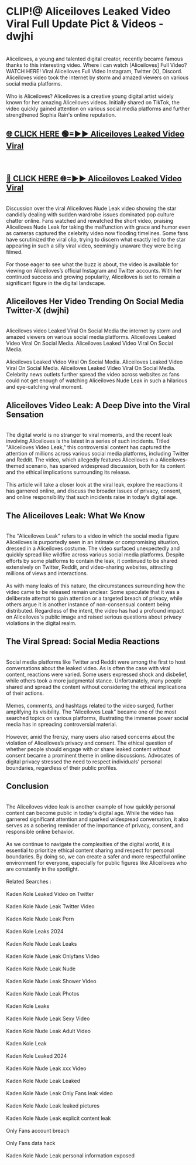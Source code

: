 # CLIP!@ Aliceiloves Leaked Video Viral Full Update Pict & Videos - dwjhi
<br>
Aliceiloves, a young and talented digital creator, recently became famous thanks to this interesting video. Where i can watch [Aliceiloves] Full Video? WATCH HERE! Viral Aliceiloves Full Video Instagram, Twitter (X), Discord. Aliceiloves video took the internet by storm and amazed viewers on various social media platforms.
<br><br>
Who is Aliceiloves? Aliceiloves is a creative young digital artist widely known for her amazing Aliceiloves videos. Initially shared on TikTok, the video quickly gained attention on various social media platforms and further strengthened Sophia Rain's online reputation.
<br>
<h2><a href="https://bestclip.site?title=Aliceiloves">🌐 CLICK HERE 🟢=►► Aliceiloves Leaked Video Viral</a></h2>
<br>
<h2><a href="https://bestclip.site?title=Aliceiloves">🔴 CLICK HERE 🌐=►► Aliceiloves Leaked Video Viral</a></h2>
<br>
Discussion over the viral Aliceiloves Nude Leak video showing the star candidly dealing with sudden wardrobe issues dominated pop culture chatter online. Fans watched and rewatched the short video, praising Aliceiloves Nude Leak for taking the malfunction with grace and humor even as cameras captured the celebrity video now flooding timelines. Some fans have scrutinized the viral clip, trying to discern what exactly led to the star appearing in such a silly viral video, seemingly unaware they were being filmed.
<br><br>
For those eager to see what the buzz is about, the video is available for viewing on Aliceiloves’s official Instagram and Twitter accounts. With her continued success and growing popularity, Aliceiloves is set to remain a significant figure in the digital landscape.
<br>
<h2>Aliceiloves Her Video Trending On Social Media Twitter-X (dwjhi)</h2>
<br>
Aliceiloves video Leaked Viral On Social Media the internet by storm and amazed viewers on various social media platforms. Aliceiloves Leaked Video Viral On Social Media. Aliceiloves Leaked Video Viral On Social Media.
<br><br>
Aliceiloves Leaked Video Viral On Social Media. Aliceiloves Leaked Video Viral On Social Media. Aliceiloves Leaked Video Viral On Social Media. Celebrity news outlets further spread the video across websites as fans could not get enough of watching Aliceiloves Nude Leak in such a hilarious and eye-catching viral moment.
<br>
<h2>Aliceiloves Video Leak: A Deep Dive into the Viral Sensation</h2>
<br>
The digital world is no stranger to viral moments, and the recent leak involving Aliceiloves is the latest in a series of such incidents. Titled "Aliceiloves Video Leak," this controversial content has captured the attention of millions across various social media platforms, including Twitter and Reddit. The video, which allegedly features Aliceiloves in a Aliceiloves-themed scenario, has sparked widespread discussion, both for its content and the ethical implications surrounding its release.
<br><br>
This article will take a closer look at the viral leak, explore the reactions it has garnered online, and discuss the broader issues of privacy, consent, and online responsibility that such incidents raise in today’s digital age.
<br>
<h2>The Aliceiloves Leak: What We Know</h2>
<br>
The "Aliceiloves Leak" refers to a video in which the social media figure Aliceiloves is purportedly seen in an intimate or compromising situation, dressed in a Aliceiloves costume. The video surfaced unexpectedly and quickly spread like wildfire across various social media platforms. Despite efforts by some platforms to contain the leak, it continued to be shared extensively on Twitter, Reddit, and video-sharing websites, attracting millions of views and interactions.
<br><br>
As with many leaks of this nature, the circumstances surrounding how the video came to be released remain unclear. Some speculate that it was a deliberate attempt to gain attention or a targeted breach of privacy, while others argue it is another instance of non-consensual content being distributed. Regardless of the intent, the video has had a profound impact on Aliceiloves's public image and raised serious questions about privacy violations in the digital realm.
<br>
<h2>The Viral Spread: Social Media Reactions</h2>
<br>
Social media platforms like Twitter and Reddit were among the first to host conversations about the leaked video. As is often the case with viral content, reactions were varied. Some users expressed shock and disbelief, while others took a more judgmental stance. Unfortunately, many people shared and spread the content without considering the ethical implications of their actions.
<br><br>
Memes, comments, and hashtags related to the video surged, further amplifying its visibility. The "Aliceiloves Leak" became one of the most searched topics on various platforms, illustrating the immense power social media has in spreading controversial material.
<br><br>
However, amid the frenzy, many users also raised concerns about the violation of Aliceiloves’s privacy and consent. The ethical question of whether people should engage with or share leaked content without consent became a prominent theme in online discussions. Advocates of digital privacy stressed the need to respect individuals' personal boundaries, regardless of their public profiles.
<br>
<h2>Conclusion</h2>
<br>
The Aliceiloves video leak is another example of how quickly personal content can become public in today's digital age. While the video has garnered significant attention and sparked widespread conversation, it also serves as a sobering reminder of the importance of privacy, consent, and responsible online behavior.
<br><br>
As we continue to navigate the complexities of the digital world, it is essential to prioritize ethical content sharing and respect for personal boundaries. By doing so, we can create a safer and more respectful online environment for everyone, especially for public figures like Aliceiloves who are constantly in the spotlight.
<br><br>
Related Searches :
<br><br>
Kaden Kole Leaked Video on Twitter
<br><br>
Kaden Kole Nude Leak Twitter Video
<br><br>
Kaden Kole Nude Leak Porn
<br><br>
Kaden Kole Leaks 2024
<br><br>
Kaden Kole Nude Leak Leaks
<br><br>
Kaden Kole Nude Leak Onlyfans Video
<br><br>
Kaden Kole Nude Leak Nude
<br><br>
Kaden Kole Nude Leak Shower Video
<br><br>
Kaden Kole Nude Leak Photos
<br><br>
Kaden Kole Leaks
<br><br>
Kaden Kole Nude Leak Sexy Video
<br><br>
Kaden Kole Nude Leak Adult Video
<br><br>
Kaden Kole Leak
<br><br>
Kaden Kole Leaked 2024
<br><br>
Kaden Kole Nude Leak xxx Video
<br><br>
Kaden Kole Nude Leak Leaked
<br><br>
Kaden Kole Nude Leak Only Fans leak video
<br><br>
Kaden Kole Nude Leak leaked pictures
<br><br>
Kaden Kole Nude Leak explicit content leak
<br><br>
Only Fans account breach
<br><br>
Only Fans data hack
<br><br>
Kaden Kole Nude Leak personal information exposed